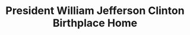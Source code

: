 ---
layout: repo
title: "President William Jefferson Clinton Birthplace Home"
id: 1275
permalink: repos/1275/
---